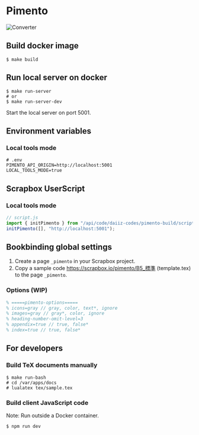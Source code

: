 # Pimento

![Converter](https://github.com/daiiz/pimento/workflows/Converter/badge.svg)

## Build docker image

```
$ make build
```

## Run local server on docker

```
$ make run-server
# or
$ make run-server-dev
```

Start the local server on port 5001.

## Environment variables

### Local tools mode
```env
# .env
PIMENTO_API_ORIGIN=http://localhost:5001
LOCAL_TOOLS_MODE=true
```

## Scrapbox UserScript

### Local tools mode

```js
// script.js
import { initPimento } from "/api/code/daiiz-codes/pimento-build/script.js";
initPimento([], "http://localhost:5001");
```

## Bookbinding global settings

1. Create a page `_pimento` in your Scrapbox project.
2. Copy a sample code https://scrapbox.io/pimento/B5_標準 (template.tex) to the page `_pimento`.

### Options (WIP)

```tex
% =====pimento-options=====
% icons=gray // gray, color, text*, ignore
% images=gray // gray*, color, ignore
% heading-number-omit-level=3
% appendix=true // true, false*
% index=true // true, false*
```

## For developers

### Build TeX documents manually

```
$ make run-bash
# cd /var/apps/docs
# lualatex tex/sample.tex
```

### Build client JavaScript code

Note: Run outside a Docker container.

```
$ npm run dev
```
